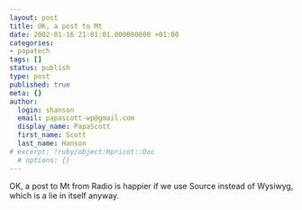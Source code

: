 ```yaml
---
layout: post
title: OK, a post to Mt
date: 2002-01-16 21:01:01.000000000 +01:00
categories:
- papatech
tags: []
status: publish
type: post
published: true
meta: {}
author:
  login: shanson
  email: papascott-wp@gmail.com
  display_name: PapaScott
  first_name: Scott
  last_name: Hanson
# excerpt: !ruby/object:Hpricot::Doc
  # options: {}
---
```

<p>OK, a post to Mt from Radio is happier if we use Source instead of Wysiwyg, which is a lie in itself anyway.</p>
